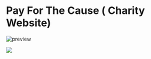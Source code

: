 # Pay For The Cause ( Charity Website)

![preview](https://user-images.githubusercontent.com/72241207/168796893-8fc5fe3a-1c79-4ead-be1d-3d83bf0cc032.gif)







![](https://user-images.githubusercontent.com/72241207/168136497-ae182dde-3fd7-4f2e-9674-233173bcef80.png)
